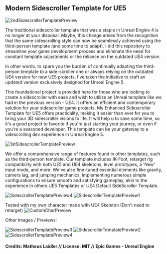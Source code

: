 ## Modern Sidescroller Template for UE5
![2ndSidescrollerTemplatePreview](https://github.com/matheuslaidler/ModernSidescrollerTemplate/assets/76860503/9b74a957-e050-40bd-8add-181e7e92fed1)

The traditional sidescroller template that was a staple in Unreal Engine 4 is no longer at your disposal. Maybe, this change arises from the recognition that the same sidescrolling style can now be seamlessly achieved using the third-person template (and some time to adapt). I did this repository to streamline your game development process and eliminate the need for constant template adjustments or the reliance on the outdated UE4 version. 

In other words, to spare you the burden of continually adapting the third-person template to a side-scroller one or always relying on the outdated UE4 version for new UE5 projects, I've taken the initiative to craft an updated version exclusively designed for Unreal Engine 5.

This foundational project is provided here for those who are looking to create a sidescroller with ease and wish to utilize an Unreal template like we had in the previous version - UE4. It offers an efficient and contemporary solution for your sidescroller game projects. My Enhanced Sidescroller Template for UE5 offers practicality, making it easier than ever for you to bring your 3D sidescroller visions to life. It will help u to save some time, so it's a good project to favorite if you're just starting your journey, or even if you're a seasoned developer. This template can be your gateway to a sidescrolling dev experience in Unreal Engine 5.

![1stSidescrollerTemplatePreview](https://github.com/matheuslaidler/ModernSidescrollerTemplate/assets/76860503/321f23c0-007d-4691-80bd-75e3a63e7174)

We offer a comprehensive range of features found in other templates, such as the third-person template. Our template includes IK-Foot, retarget rig compatibility with both UE5 and UE4 skeletons, level prototypes, a 'New' input mode, and more. We've also fine-tuned essential elements like gravity, camera lag, and jumping mechanics, implementing numerous simple configurations to ensure smooth and satisfying gameplay, akin to the experience in others UE5 Templates or UE4 Default SideScroller Template.

![SidescrollerTemplatePreview4](https://github.com/matheuslaidler/ModernSidescrollerTemplate/assets/76860503/42d82957-495f-4269-a7b2-bb8a4f99b3d6)
![SidescrollerTemplatePreview1](https://github.com/matheuslaidler/ModernSidescrollerTemplate/assets/76860503/a4a872ba-1527-4499-819c-dfba59f779a6)

Tested with my own character made with UE4 Skeleton (Don't need to retarget)
![CustomCharPreview](https://github.com/matheuslaidler/ModernSidescrollerTemplate/assets/76860503/b4a20fbc-510d-48b2-9cdc-f63c65c28dd1)

Other Images / Previews:


![SidescrollerTemplatePreview3](https://github.com/matheuslaidler/ModernSidescrollerTemplate/assets/76860503/d44b2f47-4e46-496c-a1c7-4815fa45f233)
![SidescrollerTemplatePreview2](https://github.com/matheuslaidler/ModernSidescrollerTemplate/assets/76860503/b12a3aae-46f4-4357-9b45-6c8d2cd6e4e0)
![SidescrollerTemplatePreview4](https://github.com/matheuslaidler/ModernSidescrollerTemplate/assets/76860503/88107678-273e-45cf-9719-3b592a53d6d2)


#### Credits: Matheus Laidler // License: MIT // Epic Games - Unreal Engine
